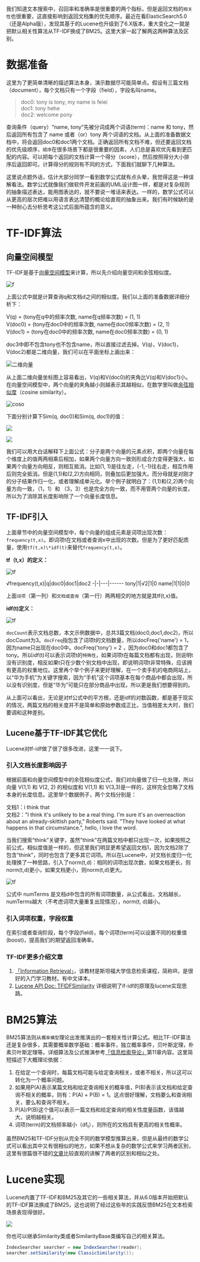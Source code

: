 
我们知道文本搜索中，召回率和准确率是很重要的两个指标，但是返回文档的`相关性`也很重要，这直接影响到返回文档集的优先顺序。最近在看ElasticSearch5.0（还是Alpha版），发现其基于的Lucene也升级到了6.X版本，重大变化之一就是把默认相关性算法从TF-IDF换成了BM25。这里大家一起了解两这两种算法及区别。

# 数据准备
这里为了更简单清晰的描述算法本身，演示数据尽可能简单点。假设有三篇文档（document），每个文档只有一个字段（field），字段名叫name。

  > doc0: tony is tony, my name is feiei  
  > doc1: tony hehe  
  > doc2: welcome pony
  
查询条件（query）“name, tony”先被分词成两个词语(term)：name 和 tony，然后返回所有包含了 name 或者（or）tony 两个词语的文档。从上面的准备数据文档中，将会返回doc0和doc1两个文档。正确返回所有文档不难，但还要返回文档的优先级顺序，`顺序`在很多场景下都是很重要的因素，人们总是喜欢优先看到更匹配的内容。可以把每个返回的文档计算一个得分（score），然后按照得分大小排序后返回即可。计算得分的规则有不同的方式，下面我们就聊下几种算法。

这里说点题外话，估计大部分同学一看到数学公式就有点头晕，我觉得这是一种误解看法。数学公式就像我们做软件开发前画的UML设计图一样，都是对复杂规则的抽象描述表达，能用图表达的，就不要说一堆话来表达。一样的，数学公式可以从更高的层次把难以用语言表达清楚的概论给直观的抽象出来。我们有时候缺的是一种耐心去分析思考这公式后面所蕴含的意义。

# TF-IDF算法
## 向量空间模型

TF-IDF是基于[向量空间模型](https://en.wikipedia.org/wiki/Vector_space_model)来计算，所以先介绍向量空间和余弦相似度。

![f](images/blog3_cos.jpg)
<!-- 
\begin{equation} 
sim(q,d)=\frac{\overrightarrow{V}(q).\overrightarrow{V}(d)}{|\overrightarrow{V}(q)||\overrightarrow{V}(d)|} 
\end{equation}
-->
上面公式中就是计算查询q和文档d之间的相似度。我们以上面的准备数据详细分析下：

V(q) = (tony在q中的频率次数, name在q频率次数) = (1, 1)  
V(doc0) = (tony在doc0中的频率次数, name在doc0频率次数) = (2, 1)  
V(doc1) = (tony在doc0中的频率次数, name在doc0频率次数) = (0, 1)

doc3中即不包含tony也不包含name，所以直接过滤去掉。V(q)，V(doc1)，V(doc2)都是二维向量，我们可以在平面坐标上画出来：

![二维向量](images/blog3_zb.jpg)

从上面二维向量坐标图上容易看出，V(q)和V(doc0)的夹角比V(q)和V(doc1)小。在向量空间模型中，两个向量的夹角越小则越表示其越相似，在数学里叫做[余弦相似度](https://en.wikipedia.org/wiki/Cosine_similarity)（cosine similarity）。

![coso](images/blog3_coswiki.jpg)

下面分别计算下Sim(q, doc0)和Sim(q, doc1)的值：

![](images/blog3_sim_q_doc.png)

<!--
\begin{equation} 
Sim(q,doc0)=\frac{\overrightarrow{V}(q)\cdot\overrightarrow{V(doc0)}}{||\overrightarrow{V}(q)||\overrightarrow{V(doc0)}||} \\
=\frac{(1,1)\cdot(2,1)}{||(1,1)||(2,1)||} \\
=\frac{1\times2+1\times1}{\sqrt{1^2+1^2}\cdot\sqrt{2^2+1^1} } \\
=\frac{3}{\sqrt{2}\cdot\sqrt{5}} \\
=0.9486832980505138 \\
\end{equation}
-->
![](images/blog3_sim_q_doc1.png)

<!--
\begin{equation} 
Sim(q,doc1)=\frac{\overrightarrow{V}(q)\cdot\overrightarrow{V(doc1)}}{||\overrightarrow{V}(q)||\overrightarrow{V(doc1)}||} \\
=\frac{(1,1)\cdot(0,1)}{||(1,1)||(0,1)||} \\
=\frac{1\times0+1\times1}{\sqrt{1^2+1^2}\cdot\sqrt{0^0+1^1} } \\
=\frac{1}{\sqrt{2}\cdot\sqrt{1}} \\
=0.7071067811865475 \\
\end{equation}
-->

我们可以用大白话解释下上面公式：分子是两个向量的元素点积，即两个向量在每个维度上的值两两相乘后相加，如果两个向量方向一致则形成合力变得更强大，如果两个向量方向相反，则相互抵消。比如(1, 1)是往左走，(-1,-1)往右走，相互作用后则完全抵消。但是(1,1)和(2,2)方向相同，则叠加后更加强大。而分母就是对刚才的分子结果作归一化，或者理解成单元化。举个例子就明白了：(1,1)和(2,2)两个向量方向一致，（1，1）和 （3，3）也是完全方向一致，而不用管两个向量的长度，所以为了消除其长度影响除了一个向量长度信息。

## TF-IDF引入
上面章节中的向量空间模型中，每个向量的组成元素是词项出现次数：`frequency(t,x)`。即词项t在文档或者查询x中出现的次数。但是为了更好匹配质量，使用`tf(t,x)\*idf(t)`来替代`frequency(t,x)`。

**tf（t,x）的定义：**

![tf](images/blog3_tf.jpg)

<!--
\begin{equation} 
idf(t,x) = \sqrt{frequency(t,x)}
\end{equation}
-->

√frequency(t,x)|q|doc0|doc1|doc2
-|-|---|------
tony|1|√2|1|0
name|1|1|0|0

上面`词项`（第一列）和`文档或查询`（第一行）两两相交的地方就是其tf(t,x)值。

**idf(t)定义：**

![tf](images/blog3_idf.png)

<!--
\begin{equation} 
idf(t) = 1 + log\lgroup{\frac{docCount + 1}{docFreq + 1}}\rgroup
\end{equation}
-->

`docCount`表示文档总数，本文示例数据中，总共3篇文档(doc0,doc1,doc2)，所以docCount为3。`docFreq`指包含了词项t的文档数量，所以docFreq('name') = 1，因为name只出现在doc0中。docFreq('tony') = 2 ，因为doc0和doc1都包含了tony。所以idf(t)可以表示词项t的`特殊性`，如果词项t在每篇文档都有出现，则说明t没有识别度，相反如果t只在少数个别文档中出现，即说明词项t非常特殊，应该拥有更高的权重地位。这里再个举个例子来更好理解，在一个卖手机的电商网站上，以“华为手机”为关键字搜索，因为“手机”这个词项基本在每个商品中都会出现，所以没有识别度，但是“华为”可能只在部分商品中出现，所以更是我们想要得到的。

从上面可以看出，无论是对tf公式中的平方根，还是idf的对数函数，都是基于现实的情况，两篇文档的相关度并不是简单和原始参数成正比，当值相差太大时，我们要调和这种差别。


## Lucene基于TF-IDF其它优化

Lucene对tf-idf做了很了很多改进，这里一一说下。

### 引入文档长度影响因子
根据前面和向量空间模型中的余弦相似度公式，我们对向量做了归一化处理，所以向量 V(1,1) 和 V(2, 2) 的相似度和 V(1,1) 和 V(3,3)是一样的，这样完全忽略了文档本身的长度信息。这里举个数据例子，两个文档分别是：

文档1：i think that  
文档2："I think it's unlikely to be a real thing. I'm sure it's an overreaction about an already-skittish party," Roberts said. "They have looked at what happens in that circumstance.", hello, i love the word.

当我们搜索“think”关键字，虽然"think"在两篇文档中都只出现一次，如果按照之前公式，相似度值是一样的，但这里我们明显更希望返回文档1，因为文档2除了包含“think”，同时也包含了更多其它词项。所以在Lucene中，对文档长度归一化处理换了一种思路，引入了norm(t,d)：相同的词项出现次数，如果文档更长，则norm(t,d)更小，如果文档更小，则norm(t,d)更大。

![tf](images/blog3_norm.png)

<!--
\begin{equation} 
norm(t,d) = \frac{1}{\sqrt{numTerms}}
\end{equation}
-->

公式中 numTerms 是文档d中包含的所有词项数量，从公式看出，文档越长，numTerms越大（不考虑词项大量重复出现情况），norm(t, d)越小。

### 引入词项权重，字段权重

在索引或者查询阶段，每个字段(field)，每个词项(term)可以设置不同的权重值(boost)，提高我们的期望返回准确率。

### TF-IDF更多介绍文章

  1. [「Information Retrieval」](http://nlp.stanford.edu/IR-book/html/htmledition/queries-as-vectors-1.html)，该教材是斯坦福大学信息检索课程，简称IR，是很好的入门学习教材。有中文译本。
  2. [Lucene API Doc: TFIDFSimilarity](https://lucene.apache.org/core/6_1_0/core/org/apache/lucene/search/similarities/TFIDFSimilarity.html) 详细说明了if-idf的原理及lucene实现思路。


# BM25算法
BM25算法则从`概率模型`理论出发推演出的一套相关性计算公式。相比TF-IDF算法还是复杂很多，其需要概率数学基础：概率事件，独立概率事件，贝叶斯定理，朴素贝叶斯定理等。详细算法及公式推演参考[「信息检索导论」](https://book.douban.com/subject/5252170/)第11章内容。这里简短描述下大概理论依据：

1. 在给定一个查询时，每篇文档可能与给定查询相关，或者不相关，所以这可以转化为一个概率问题。
2. 如果用P(A)表示某篇文档和给定查询相关的概率值，P(B)表示该文档和给定查询不相关的概率，则有：P(A) + P(B) = 1。这点很好理解，文档要么和查询相关，要么和查询不相关。
3. P(A)/P(B)这个值可以表示一篇文档和给定查询的相关性度量函数，该值越大，说明越相关。
4. 词项(term)的文档频率越小（df<sub>t</sub>），则所在的文档具有更高的相关性概率。

虽然BM25和TF-IDF分别从完全不同的数学模型推算出来，但是从最终的数学公式可以看出其中又有很相似的地方，如果不想从复杂的数学公式来学习两者区别，这里有很篇很不错的[文章](http://opensourceconnections.com/blog/2015/10/16/bm25-the-next-generation-of-lucene-relevation/)比较直观的讲解了两者的区别和相似之处。


# Lucene实现

Lucene内置了TF-IDF和BM25及其它的一些相关算法，并从6.0版本开始把默认的TF-IDF算法换成了BM25，这也说明了经过这些年的实践反馈BM25在文本检索场景表现得很好。


![](images/blog3_sim_art.png)

你也可以继承Similarity类或者SimilarityBase类编写自己的相关算法。

```java
IndexSearcher searcher = new IndexSearcher(reader);
searcher.setSimilarity(new ClassicSimilarity());
```



